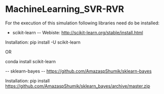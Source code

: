 # MachineLearning_SVR-RVR

For the execution of this simulation following libraries need do be installed:

- scikit-learn --
Webiste:
http://scikit-learn.org/stable/install.html

Installation:
pip install -U scikit-learn

OR

conda install scikit-learn

-- sklearn-bayes --
https://github.com/AmazaspShumik/sklearn-bayes

Installation:
pip install https://github.com/AmazaspShumik/sklearn_bayes/archive/master.zip